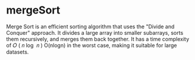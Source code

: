 # mergeSort
Merge Sort is an efficient sorting algorithm that uses the "Divide and Conquer" approach. It divides a large array into smaller subarrays, sorts them recursively, and merges them back together. It has a time complexity of  𝑂 ( 𝑛 log ⁡ 𝑛 ) O(nlogn) in the worst case, making it suitable for large datasets.
